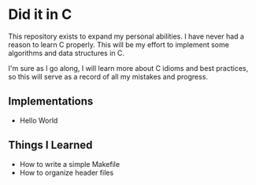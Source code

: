 # Did it in C

This repository exists to expand my personal abilities. I have never had a
reason to learn C properly. This will be my effort to implement some algorithms
and data structures in C.

I'm sure as I go along, I will learn more about C idioms and best practices, so
this will serve as a record of all my mistakes and progress.

## Implementations

- Hello World

## Things I Learned

- How to write a simple Makefile
- How to organize header files
